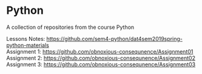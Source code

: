 # Python
A collection of repositories from the course Python  

Lessons Notes: https://github.com/sem4-python/dat4sem2019spring-python-materials  
Assignment 1: https://github.com/obnoxious-consequnence/Assignment01  
Assignment 2: https://github.com/obnoxious-consequnence/Assignment02
Assignment 3: https://github.com/obnoxious-consequnence/Assignment03  
